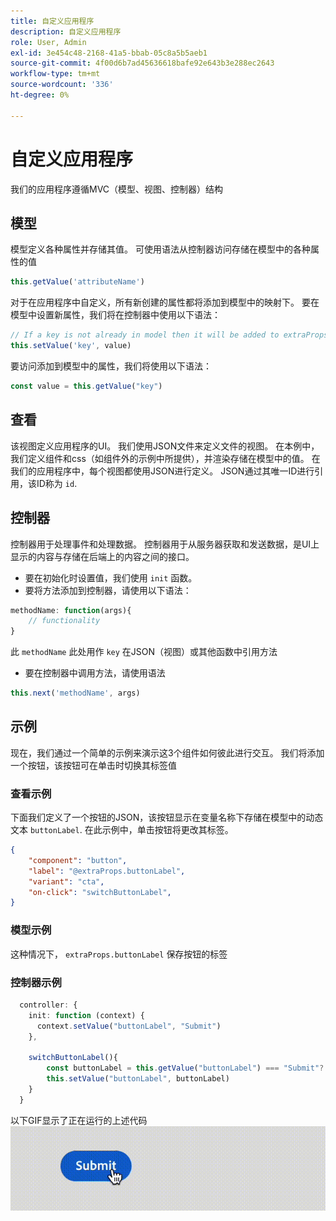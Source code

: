 ```yaml
---
title: 自定义应用程序
description: 自定义应用程序
role: User, Admin
exl-id: 3e454c48-2168-41a5-bbab-05c8a5b5aeb1
source-git-commit: 4f00d6b7ad45636618bafe92e643b3e288ec2643
workflow-type: tm+mt
source-wordcount: '336'
ht-degree: 0%

---
```


# 自定义应用程序

我们的应用程序遵循MVC（模型、视图、控制器）结构

## 模型

模型定义各种属性并存储其值。 可使用语法从控制器访问存储在模型中的各种属性的值

```typescript
this.getValue('attributeName')
```

对于在应用程序中自定义，所有新创建的属性都将添加到模型中的映射下。
要在模型中设置新属性，我们将在控制器中使用以下语法：

```typescript
// If a key is not already in model then it will be added to extraProps
this.setValue('key', value)
```

要访问添加到模型中的属性，我们将使用以下语法：

```typescript
const value = this.getValue("key")
```

## 查看

该视图定义应用程序的UI。 我们使用JSON文件来定义文件的视图。 在本例中，我们定义组件和css（如组件外的示例中所提供），并渲染存储在模型中的值。
在我们的应用程序中，每个视图都使用JSON进行定义。 JSON通过其唯一ID进行引用，该ID称为 `id`.

## 控制器

控制器用于处理事件和处理数据。 控制器用于从服务器获取和发送数据，是UI上显示的内容与存储在后端上的内容之间的接口。

- 要在初始化时设置值，我们使用 `init` 函数。
- 要将方法添加到控制器，请使用以下语法：

```typescript
methodName: function(args){
    // functionality
}
```

此 `methodName` 此处用作 `key` 在JSON（视图）或其他函数中引用方法

- 要在控制器中调用方法，请使用语法

```typescript
this.next('methodName', args)
```

## 示例

现在，我们通过一个简单的示例来演示这3个组件如何彼此进行交互。
我们将添加一个按钮，该按钮可在单击时切换其标签值

### 查看示例

下面我们定义了一个按钮的JSON，该按钮显示在变量名称下存储在模型中的动态文本 `buttonLabel`.
在此示例中，单击按钮将更改其标签。

```JSON
{
    "component": "button",
    "label": "@extraProps.buttonLabel",
    "variant": "cta",
    "on-click": "switchButtonLabel",
}
```

### 模型示例

这种情况下， `extraProps.buttonLabel` 保存按钮的标签

### 控制器示例

```typescript
  controller: {
    init: function (context) {
      context.setValue("buttonLabel", "Submit")
    },

    switchButtonLabel(){
        const buttonLabel = this.getValue("buttonLabel") === "Submit"? "Cancel" : "Submit"
        this.setValue("buttonLabel", buttonLabel)
    }
  }
```

以下GIF显示了正在运行的上述代码
![basic_customization](imgs/basic_customisation.gif "基本自定义按钮")
